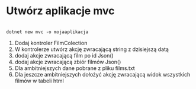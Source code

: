 # Utwórz aplikacje mvc
```console

dotnet new mvc -o mojaaplikacja
```

1. Dodaj kontroler FilmColection
2. W kontrolerze utwórz akcję zwracającą string z dzisiejszą datą
3. dodaj akcje zwracającą film po id Json()
4. dodaj akcje zwracającą zbiór filmów  Json()
5. Dla ambitniejszych dane pobrane z pliku films.txt
6. Dla jeszcze ambitniejszych dołożyć akcję zwracającą widok wszystkich filmów w tabeli html